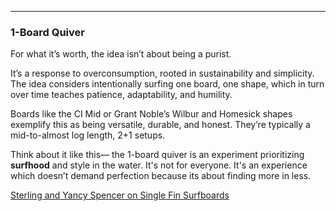 ---
### 1-Board Quiver

For what it’s worth, the idea isn’t about being a purist. 

It’s a response to overconsumption, rooted in sustainability and simplicity. The idea considers intentionally surfing one board, one shape, which in turn over time teaches patience, adaptability, and humility.  

Boards like the CI Mid or Grant Noble’s Wilbur and Homesick shapes exemplify this as being versatile, durable, and honest. They’re typically a mid-to-almost log length, 2+1 setups. 

Think about it like this— the 1-board quiver is an experiment prioritizing **surfhood** and style in the water. It's not for everyone. It's an experience which doesn’t demand perfection because its about finding more in less. 

[Sterling and Yancy Spencer on Single Fin Surfboards](https://youtube.com/shorts/eNc1rf2AQJc?si=67D0YvRSQ8-kLxNv)